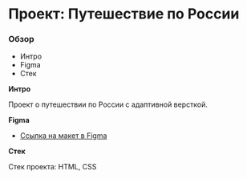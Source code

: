# Проект: Путешествие по России

### Обзор
* Интро
* Figma
* Стек

**Интро**

Проект о путешествии по России с адаптивной версткой.

**Figma**

* [Ссылка на макет в Figma](https://www.figma.com/file/5S2WSbEFL6awjVWJ0NWL8Q/Sprint-3_-Russia-_-desktop-mobile?node-id=28503%3A0)

**Стек**

Стек проекта: HTML, CSS
